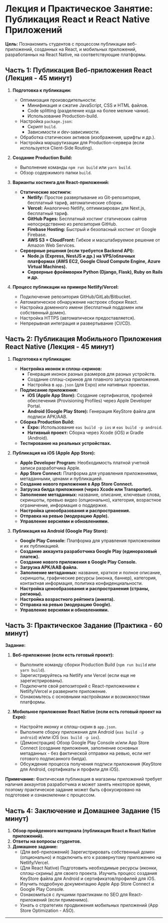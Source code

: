 # Лекция и Практическое Занятие: Публикация React и React Native Приложений

**Цель:** Познакомить студентов с процессом публикации веб-приложений, созданных на React, и мобильных приложений, разработанных на React Native, на соответствующие платформы.

## Часть 1: Публикация Веб-приложения React (Лекция - 45 минут)

1.  **Подготовка к публикации:**
    * Оптимизация производительности:
        * Минификация и сжатие JavaScript, CSS и HTML файлов.
        * Code splitting (разделение кода на более мелкие чанки).
        * Использование Production-build.
    * Настройка `package.json`:
        * Скрипт `build`.
        * Зависимости и dev-зависимости.
    * Обработка статических активов (изображения, шрифты и др.).
    * Настройка маршрутизации для Production-сервера (если используется Client-Side Routing).

2.  **Создание Production Build:**
    * Выполнение команды `npm run build` или `yarn build`.
    * Обзор содержимого папки `build`.

3.  **Варианты хостинга для React-приложений:**
    * **Статические хостинги:**
        * **Netlify:** Простое развертывание из Git-репозитория, бесплатный тариф, автоматические сборки.
        * **Vercel:** Аналогично Netlify, оптимизирован для Next.js, бесплатный тариф.
        * **GitHub Pages:** Бесплатный хостинг статических сайтов непосредственно из репозитория GitHub.
        * **Firebase Hosting:** Быстрый и безопасный хостинг от Google Firebase.
        * **AWS S3 + CloudFront:** Гибкое и масштабируемое решение от Amazon Web Services.
    * **Серверные решения (если требуется Backend API):**
        * **Node.js (Express, NestJS и др.) на VPS/облачных платформах (AWS EC2, Google Cloud Compute Engine, Azure Virtual Machines).**
        * **Серверные фреймворки Python (Django, Flask), Ruby on Rails и др.**

4.  **Процесс публикации на примере Netlify/Vercel:**
    * Подключение репозитория GitHub/GitLab/Bitbucket.
    * Автоматическое обнаружение настроек сборки React.
    * Настройка доменного имени (бесплатный поддомен или собственный домен).
    * Настройка HTTPS (автоматически предоставляется).
    * Непрерывная интеграция и развертывание (CI/CD).

## Часть 2: Публикация Мобильного Приложения React Native (Лекция - 45 минут)

1.  **Подготовка к публикации:**
    * **Настройка иконок и сплэш-скринов:**
        * Генерация иконок разных размеров для разных устройств.
        * Создание сплэш-скринов для плавного запуска приложения.
        * Настройка в `app.json` (для Expo) или нативных проектах.
    * **Подписание приложения:**
        * **iOS (Apple App Store):** Создание сертификатов, профилей обеспечения (Provisioning Profiles) через Apple Developer Portal.
        * **Android (Google Play Store):** Генерация KeyStore файла для подписи APK/AAB.
    * **Сборка Production Build:**
        * **Expo:** Использование `eas build -p ios` и `eas build -p android`.
        * **Нативный проект:** Сборка через Xcode (iOS) и Gradle (Android).
    * **Тестирование на реальных устройствах.**

2.  **Публикация на iOS (Apple App Store):**
    * **Apple Developer Program:** Необходимость платной учетной записи разработчика Apple.
    * **App Store Connect:** Платформа для управления приложениями, метаданными, ценами и публикацией.
    * **Создание нового приложения в App Store Connect.**
    * **Загрузка билда приложения (через Xcode или Transporter).**
    * **Заполнение метаданных:** название, описание, ключевые слова, скриншоты, превью видео (опционально), категория, возрастное ограничение, информация о поддержке.
    * **Настройка ценообразования и распространения.**
    * **Отправка на ревью (модерацию Apple).**
    * **Управление версиями и обновлениями.**

3.  **Публикация на Android (Google Play Store):**
    * **Google Play Console:** Платформа для управления приложениями и их публикацией.
    * **Создание аккаунта разработчика Google Play (единоразовый платеж).**
    * **Создание нового приложения в Google Play Console.**
    * **Загрузка APK/AAB файла.**
    * **Заполнение метаданных:** название, краткое и полное описание, скриншоты, графические ресурсы (иконка, баннер), категория, контактная информация, политика конфиденциальности.
    * **Настройка ценообразования и распространения (страны, регионы).**
    * **Настройка возрастного рейтинга (анкета).**
    * **Отправка на ревью (модерацию Google).**
    * **Управление версиями и обновлениями.**

## Часть 3: Практическое Задание (Практика - 60 минут)

**Задание:**

1.  **Веб-приложение (если есть готовый проект):**
    * Выполните команду сборки Production Build (`npm run build` или `yarn build`).
    * Зарегистрируйтесь на Netlify или Vercel (если еще не зарегистрированы).
    * Подключите свой репозиторий с React-приложением к Netlify/Vercel и разверните приложение.
    * Ознакомьтесь с основными настройками и возможностями платформы.

2.  **Мобильное приложение React Native (если есть готовый проект на Expo):**
    * Настройте иконку и сплэш-скрин в `app.json`.
    * Выполните сборку приложения для Android (`eas build -p android`) и/или iOS (`eas build -p ios`).
    * (Демонстрация) Обзор Google Play Console и/или App Store Connect (создание приложения, заполнение основных метаданных - без фактической отправки на ревью, если нет готового подписанного билда).
    * Обсуждение процесса получения подписи приложения (KeyStore для Android, сертификаты и профили для iOS).

**Примечание:** Фактическая публикация в магазины приложений требует наличия аккаунтов разработчика и может занять некоторое время, поэтому практическое задание может быть сфокусировано на подготовке и ознакомлении с процессом.

## Часть 4: Заключение и Домашнее Задание (15 минут)

1.  **Обзор пройденного материала (публикация React и React Native приложений).**
2.  **Ответы на вопросы студентов.**
3.  **Домашнее задание:**
    * (Для веб-приложений) Зарегистрировать собственный домен (опционально) и подключить его к развернутому приложению на Netlify/Vercel.
    * (Для React Native) Подготовить необходимые ресурсы (иконки, сплэш-скрины) для своего проекта. Изучить процесс создания KeyStore файла для Android и сертификатов/профилей для iOS.
    * Изучить подробную документацию Apple App Store Connect и Google Play Console.
    * Ознакомиться с лучшими практиками по SEO для React-приложений (если применимо).
    * Узнать о стратегиях продвижения мобильных приложений (App Store Optimization - ASO).

---
